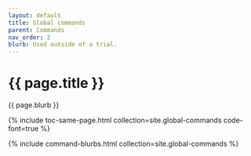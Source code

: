 ```yaml
---
layout: default
title: Global commands
parent: Commands
nav_order: 2
blurb: Used outside of a trial.
--- 
```


# {{ page.title }}

{{ page.blurb }}

<!-- Command TOC -->
{% include toc-same-page.html collection=site.global-commands code-font=true %}

<!-- Command blurbs -->
{% include command-blurbs.html collection=site.global-commands %}

